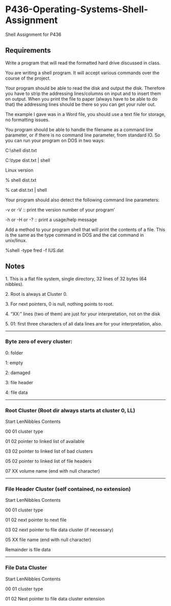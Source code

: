 # P436-Operating-Systems-Shell-Assignment
Shell Assignment for P436

## Requirements

Write a program that will read the formatted hard drive discussed in class.

You are writing a shell program. It will accept various commands over the course of the project.

Your program should be able to read the disk and output the disk. Therefore you have to strip the addressing lines/columns on input and to insert them on output. When you print the file to paper (always have to be able to do that) the addressing lines should be there so you can get your ruler out.

The example I gave was in a Word file, you should use a text file for storage, no formatting issues.

You program should be able to handle the filename as a command line parameter, or if there is no command line parameter, from standard IO. So you can run your program on DOS in two ways:

C:\shell dist.txt

C:\type dist.txt | shell

Linux version

% shell dist.txt

% cat dist.txt | shell

Your program should also detect the following command line parameters:

-v or -V :: print the version number of your program’

-h or -H or -? :: print a usage/help message

Add a method to your program shell that will print the contents of a file. This is the same as the type command in DOS and the cat command in unix/linux.

%shell -type fred -f IUS.dat

## Notes

1\. This is a flat file system, single directory, 32 lines of 32 bytes (64 nibbles).

2\. Root is always at Cluster 0.

3\. For next pointers, 0 is null, nothing points to root.

4\. “XX:” lines (two of them) are just for your interpretation, not on the disk

5\. 01: first three characters of all data lines are for your interpretation, also.

--------------------------------------------------------------

### Byte zero of every cluster:

0: folder

1: empty

2: damaged

3: file header

4: file data

--------------------------------------------------------------

### Root Cluster (Root dir always starts at cluster 0, LL)
Start   LenNibbles  Contents

00      01          cluster type

01      02          pointer to linked list of available

03      02          pointer to linked list of bad clusters

05      02          pointer to linked list of file headers

07      XX          volume name (end with null character)

--------------------------------------------------------------

### File Header Cluster (self contained, no extension)

Start   LenNibbles  Contents

00      01          cluster type

01      02          next pointer to next file

03      02          next pointer to file data cluster (if necessary)

05      XX          file name (end with null character)

Remainder is file data

--------------------------------------------------------------

### File Data Cluster

Start   LenNibbles  Contents

00      01          cluster type

01      02          Next pointer to file data cluster extension